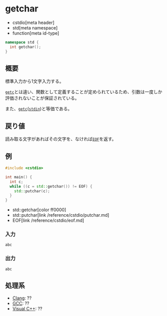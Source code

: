 # getchar
* cstdio[meta header]
* std[meta namespace]
* function[meta id-type]

```cpp
namespace std {
  int getchar();
}
```

## 概要
標準入力から1文字入力する。

[`getc`](/reference/cstdio/getc.md)とは違い、関数として定義することが定められているため、引数は一度しか評価されないことが保証されている。

また、[`getc`](/reference/cstdio/getc.md)([`stdin`](/reference/cstdio/stdin.md))と等価である。

## 戻り値
読み取る文字があればその文字を、なければ[`EOF`](/reference/cstdio/eof.md)を返す。

## 例
```cpp example
#include <cstdio>

int main() {
  int c;
  while ((c = std::getchar()) != EOF) {
    std::putchar(c);
  }
}
```
* std::getchar[color ff0000]
* std::putchar[link /reference/cstdio/putchar.md]
* EOF[link /reference/cstdio/eof.md]

### 入力
```
abc
```

### 出力
```
abc
```

## 処理系
- [Clang](/implementation.md#clang): ??
- [GCC](/implementation.md#gcc): ??
- [Visual C++](/implementation.md#visual_cpp): ??

